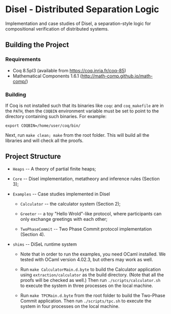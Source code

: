 # Disel - Distributed Separation Logic

Implementation and case studies of Disel, a separation-style logic for
compositional verification of distributed systems.

## Building the Project

### Requirements

* Coq 8.5pl3 (available from https://coq.inria.fr/coq-85)
* Mathematical Components 1.6.1 (http://math-comp.github.io/math-comp/)

### Building

If Coq is not installed such that its binaries like `coqc` and
`coq_makefile` are in the `PATH`, then the `COQBIN` environment variable
must be set to point to the directory containing such binaries.  For
example:

```
export COQBIN=/home/user/coq/bin/
```

Next, run `make clean; make` from the root folder. This will build all
the libraries and will check all the proofs.

## Project Structure

* `Heaps` -- A theory of partial finite heaps; 

* `Core` -- Disel implementation, metatheory and inference rules
                  (Section 3);

* `Examples` -- Case studies implemented in Disel

	- `Calculator` -- the calculator system (Section 2);

	- `Greeter` -- a toy "Hello Wrold"-like protocol, where
         participants can only exchange greetings with each other;

	- `TwoPhaseCommit` -- Two Phase Commit protocol implementation
		 (Section 4).

* `shims` -- DiSeL runtime system
    - Note that in order to run the examples, you need OCaml installed.
      We tested with OCaml version 4.02.3, but others may work as well.

    - Run `make CalculatorMain.d.byte` to build the Calculator
      application using `extraction/calculator` as the build directory.
      (Note that all the proofs will be checked as well.) Then run
      `./scripts/calculator.sh` to execute the system in three processes
      on the local machine.

    - Run `make TPCMain.d.byte` from the root folder to build the
      Two-Phase Commit application. Then run `./scripts/tpc.sh` to
      execute the system in four processes on the local machine.
